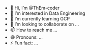 - 👋 Hi, I’m @ThEm-coder
- 👀 I’m interested in Data Engineering
- 🌱 I’m currently learning GCP
- 💞️ I’m looking to collaborate on ...
- 📫 How to reach me ...
- 😄 Pronouns: ...
- ⚡ Fun fact: ...

<!---
ThEm-coder/ThEm-coder is a ✨ special ✨ repository because its `README.md` (this file) appears on your GitHub profile.
You can click the Preview link to take a look at your changes.
--->
